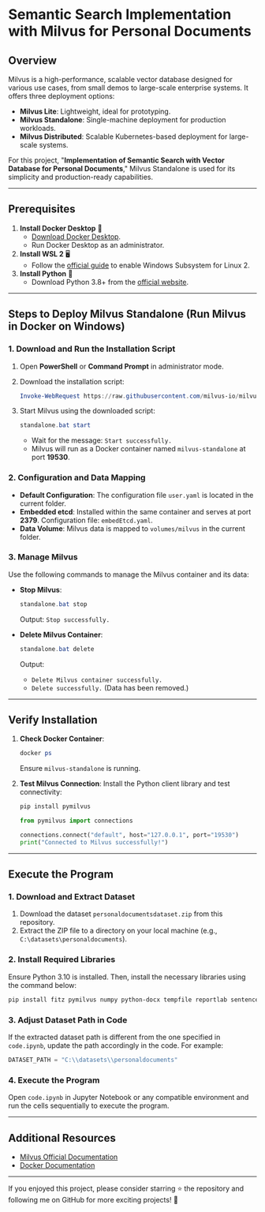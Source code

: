 # Semantic Search Implementation with Milvus for Personal Documents

## Overview
Milvus is a high-performance, scalable vector database designed for various use cases, from small demos to large-scale enterprise systems. It offers three deployment options:

- **Milvus Lite**: Lightweight, ideal for prototyping.
- **Milvus Standalone**: Single-machine deployment for production workloads.
- **Milvus Distributed**: Scalable Kubernetes-based deployment for large-scale systems.

For this project, "**Implementation of Semantic Search with Vector Database for Personal Documents**," Milvus Standalone is used for its simplicity and production-ready capabilities.

---

## Prerequisites

1. **Install Docker Desktop** 🐋
   - [Download Docker Desktop](https://www.docker.com/products/docker-desktop).
   - Run Docker Desktop as an administrator.
2. **Install WSL 2** 🖥️
   - Follow the [official guide](https://learn.microsoft.com/en-us/windows/wsl/install) to enable Windows Subsystem for Linux 2.
3. **Install Python** 🐍
   - Download Python 3.8+ from the [official website](https://www.python.org/downloads/).

---

## Steps to Deploy Milvus Standalone (Run Milvus in Docker on Windows)

### 1. Download and Run the Installation Script

1. Open **PowerShell** or **Command Prompt** in administrator mode.
2. Download the installation script:

   ```powershell
   Invoke-WebRequest https://raw.githubusercontent.com/milvus-io/milvus/refs/heads/master/scripts/standalone_embed.bat -OutFile standalone.bat
   ```

3. Start Milvus using the downloaded script:

   ```powershell
   standalone.bat start
   ```

   - Wait for the message: `Start successfully.`
   - Milvus will run as a Docker container named `milvus-standalone` at port **19530**.

### 2. Configuration and Data Mapping

- **Default Configuration**: The configuration file `user.yaml` is located in the current folder.
- **Embedded etcd**: Installed within the same container and serves at port **2379**. Configuration file: `embedEtcd.yaml`.
- **Data Volume**: Milvus data is mapped to `volumes/milvus` in the current folder.

### 3. Manage Milvus

Use the following commands to manage the Milvus container and its data:

- **Stop Milvus**:
  ```powershell
  standalone.bat stop
  ```
  Output: `Stop successfully.`

- **Delete Milvus Container**:
  ```powershell
  standalone.bat delete
  ```
  Output:
  - `Delete Milvus container successfully.`
  - `Delete successfully.` (Data has been removed.)

---

## Verify Installation

1. **Check Docker Container**:
   ```powershell
   docker ps
   ```
   Ensure `milvus-standalone` is running.

2. **Test Milvus Connection**:
   Install the Python client library and test connectivity:
   ```bash
   pip install pymilvus
   ```
   ```python
   from pymilvus import connections

   connections.connect("default", host="127.0.0.1", port="19530")
   print("Connected to Milvus successfully!")
   ```

---

## Execute the Program

### 1. Download and Extract Dataset

1. Download the dataset `personaldocumentsdataset.zip` from this repository.
2. Extract the ZIP file to a directory on your local machine (e.g., `C:\datasets\personaldocuments`).

### 2. Install Required Libraries

Ensure Python 3.10 is installed. Then, install the necessary libraries using the command below:

```bash
pip install fitz pymilvus numpy python-docx tempfile reportlab sentence-transformers
```

### 3. Adjust Dataset Path in Code

If the extracted dataset path is different from the one specified in `code.ipynb`, update the path accordingly in the code. For example:

```python
DATASET_PATH = "C:\\datasets\\personaldocuments"
```

### 4. Execute the Program

Open `code.ipynb` in Jupyter Notebook or any compatible environment and run the cells sequentially to execute the program.

---

## Additional Resources

- [Milvus Official Documentation](https://milvus.io/docs/)
- [Docker Documentation](https://docs.docker.com/)

---

If you enjoyed this project, please consider starring ⭐ the repository and following me on GitHub for more exciting projects! 🚀


